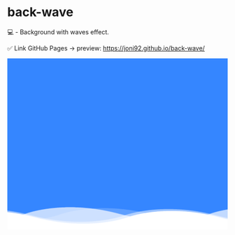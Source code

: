 # back-wave

💻 - Background with waves effect.


✅ Link GitHub Pages -> preview: https://joni92.github.io/back-wave/


![preview.png](https://github.com/Joni92/back-wave/blob/main/preview01.png)
